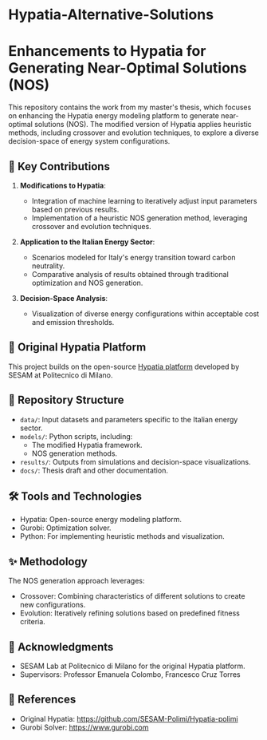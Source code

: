 # Hypatia-Alternative-Solutions
# Enhancements to Hypatia for Generating Near-Optimal Solutions (NOS)

This repository contains the work from my master's thesis, which focuses on enhancing the Hypatia energy modeling platform to generate near-optimal solutions (NOS). The modified version of Hypatia applies heuristic methods, including crossover and evolution techniques, to explore a diverse decision-space of energy system configurations.

## 🌟 Key Contributions
1. **Modifications to Hypatia**:
   - Integration of machine learning to iteratively adjust input parameters based on previous results.
   - Implementation of a heuristic NOS generation method, leveraging crossover and evolution techniques.

2. **Application to the Italian Energy Sector**:
   - Scenarios modeled for Italy's energy transition toward carbon neutrality.
   - Comparative analysis of results obtained through traditional optimization and NOS generation.

3. **Decision-Space Analysis**:
   - Visualization of diverse energy configurations within acceptable cost and emission thresholds.

## 🔗 Original Hypatia Platform
This project builds on the open-source [Hypatia platform](https://github.com/SESAM-Polimi/hypatia) developed by SESAM at Politecnico di Milano.

## 📂 Repository Structure
- `data/`: Input datasets and parameters specific to the Italian energy sector.
- `models/`: Python scripts, including:
  - The modified Hypatia framework.
  - NOS generation methods.
- `results/`: Outputs from simulations and decision-space visualizations.
- `docs/`: Thesis draft and other documentation.

## 🛠 Tools and Technologies

-	Hypatia: Open-source energy modeling platform.
- Gurobi: Optimization solver.
-	Python: For implementing heuristic methods and visualization.

## ✨ Methodology

The NOS generation approach leverages:
- Crossover: Combining characteristics of different solutions to create new configurations.
- Evolution: Iteratively refining solutions based on predefined fitness criteria.

## 🤝 Acknowledgments

- SESAM Lab at Politecnico di Milano for the original Hypatia platform.
-	Supervisors: Professor Emanuela Colombo, Francesco Cruz Torres

## 📖 References

- Original Hypatia: https://github.com/SESAM-Polimi/Hypatia-polimi
-	Gurobi Solver: https://www.gurobi.com
